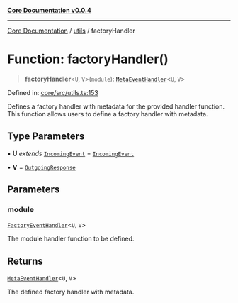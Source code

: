 [**Core Documentation v0.0.4**](../../README.md)

***

[Core Documentation](../../modules.md) / [utils](../README.md) / factoryHandler

# Function: factoryHandler()

> **factoryHandler**\<`U`, `V`\>(`module`): [`MetaEventHandler`](../../declarations/interfaces/MetaEventHandler.md)\<`U`, `V`\>

Defined in: [core/src/utils.ts:153](https://github.com/stonemjs/core/blob/4b1b931e44a5db2600109fa7ae2a8b532ed77730/src/utils.ts#L153)

Defines a factory handler with metadata for the provided handler function.
This function allows users to define a factory handler with metadata.

## Type Parameters

• **U** *extends* [`IncomingEvent`](../../events/IncomingEvent/classes/IncomingEvent.md) = [`IncomingEvent`](../../events/IncomingEvent/classes/IncomingEvent.md)

• **V** = [`OutgoingResponse`](../../events/OutgoingResponse/classes/OutgoingResponse.md)

## Parameters

### module

[`FactoryEventHandler`](../../declarations/type-aliases/FactoryEventHandler.md)\<`U`, `V`\>

The module handler function to be defined.

## Returns

[`MetaEventHandler`](../../declarations/interfaces/MetaEventHandler.md)\<`U`, `V`\>

The defined factory handler with metadata.
